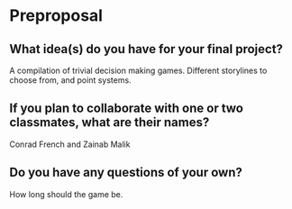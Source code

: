 # Preproposal

## What idea(s) do you have for your final project?
A compilation of trivial decision making games. Different storylines to choose from, and point systems.

## If you plan to collaborate with one or two classmates, what are their names?

Conrad French and Zainab Malik 

## Do you have any questions of your own?

How long should the game be. 
